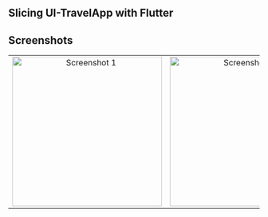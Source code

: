 ## Slicing UI-TravelApp with Flutter

<h2><i class="fab fa-instagram"></i> Screenshots <i class="fas fa-camera"></i></h2>

<table>
  <tr>
    <td align="center"><img src="https://i.postimg.cc/1XMkGDp4/Screenshot-2023-06-26-at-09-40-47.png" alt="Screenshot 1" width="300"></td>
    <td align="center"><img src="https://i.postimg.cc/L5Hdgxgr/Screenshot-2023-06-26-at-09-40-55.png" alt="Screenshot 2" width="300"></td>
  </tr>
</table>
